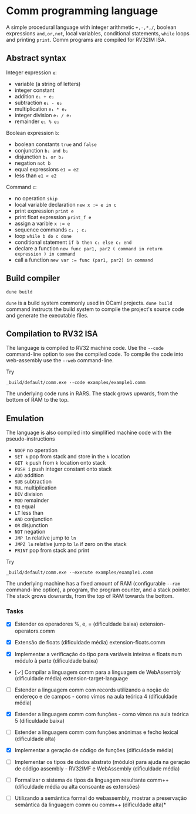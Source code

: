 
# Comm programming language

A simple procedural language with integer arithmetic `+,-,*,/`, boolean expressions `and,or,not`, local variables, conditional statements, `while` loops and printing `print`.
Comm programs are compiled for RV32IM ISA.

## Abstract syntax

Integer expression `e`:

* variable (a string of letters)
* integer constant
* addition `e₁ + e₂`
* subtraction `e₁ - e₂`
* multiplication `e₁ * e₂`
* integer division `e₁ / e₂`
* remainder `e₁ % e₂`

Boolean expression `b`:

* boolean constants `true` and `false`
* conjunction `b₁ and b₂`
* disjunction `b₁ or b₂` 
* negation `not b`
* equal expressions `e1 = e2`
* less than `e1 < e2`

Command `c`:

* no operation `skip`
* local variable declaration `new x := e in c`
* print expression `print e`
* print float expression `print_f e`
* assign a varible `x := e`
* sequence commands `c₁ ; c₂`
* loop `while b do c done`
* conditional statement `if b then c₁ else c₂ end`
* declare a function `new func par1, par2 ( command in return expression ) in command`
* call a function `new var := func (par1, par2) in command`

## Build compiler


```
dune build
```

`dune` is a build system commonly used in OCaml projects. `dune build` command instructs the build system to compile the project's source code and generate the executable files.


## Compilation to RV32 ISA

The language is compiled to RV32 machine code. Use the `--code` command-line option to see the compiled code.
To compile the code into web-assembly use the `--web` command-line.


Try

```
_build/default/comm.exe --code examples/example1.comm
```

The underlying code runs in RARS. The stack grows upwards, from the bottom of RAM to the top.

## Emulation

The language is also compiled into simplified machine code with the pseudo-instructions

* `NOOP` no operation
* `SET k` pop from stack and store in the `k` location
* `GET k` push from `k` location onto stack
* `PUSH i` push integer constant onto stack
* `ADD` addition
* `SUB` subtraction
* `MUL` multiplication
* `DIV` division
* `MOD` remainder
* `EQ` equal
* `LT` less than
* `AND` conjunction
* `OR` disjunction
* `NOT` negation
* `JMP ln` relative jump to `ln`
* `JMPZ ln` relative jump to `ln` if zero on the stack
* `PRINT` pop from stack and print

Try

```
_build/default/comm.exe --execute examples/example1.comm
```

The underlying machine has a fixed amount of RAM (configurable `--ram` command-line option), a program, the program counter, and a stack pointer.
The stack grows downards, from the top of RAM towards the bottom.

### Tasks

- [x] Estender os operadores %, e, = (dificuldade baixa) extension-operators.comm

- [x] Extensão de floats (dificuldade média) extension-floats.comm

- [x] Implementar a verificação do tipo para variáveis inteiras e floats num módulo à parte (dificuldade baixa)

- [&check;] Compilar a linguagem comm para a linguagem de WebAssembly (dificuldade média) extension-target-language

- [ ] Estender a linguagem comm com records utilizando a noção de endereço e de campos - como vimos na aula teórica 4 (dificuldade média)

- [x] Estender a linguagem comm com funções - como vimos na aula teórica 5 (dificuldade baixa)

- [ ] Estender a linguagem comm com funções anónimas e fecho lexical (dificuldade alta)

- [x] Implementar a geração de código de funções (dificuldade média)

- [ ] Implementar os tipos de dados abstrato (módulo) para ajuda na geração de código assembly - RV32IMF e WebAssembly (dificuldade média)

- [ ] Formalizar o sistema de tipos da linguagem resultante comm++ (dificuldade média ou alta consoante as extensões)

- [ ] Utilizando a semântica formal do webassembly, mostrar a preservação semântica da linguagem comm ou comm++ (dificuldade alta)*
